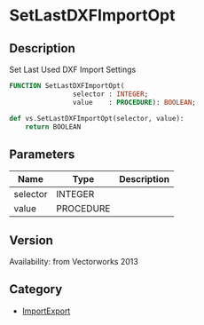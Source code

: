 # SetLastDXFImportOpt

## Description
Set Last Used DXF Import Settings

```pascal
FUNCTION SetLastDXFImportOpt(
				selector : INTEGER;
				value    : PROCEDURE): BOOLEAN;
```

```python
def vs.SetLastDXFImportOpt(selector, value):
    return BOOLEAN
```

## Parameters
|Name|Type|Description|
|---|---|---|
|selector|INTEGER|   |
|value|PROCEDURE|   |

## Version
Availability: from Vectorworks 2013

## Category
* [ImportExport](../Categories/ImportExport.md)
